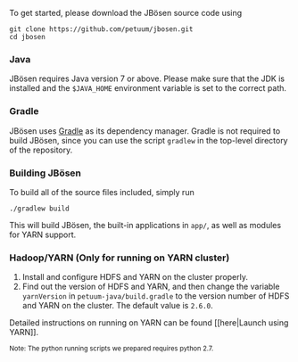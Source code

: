 To get started, please download the JBösen source code using
```
git clone https://github.com/petuum/jbosen.git
cd jbosen
```

### Java ###
JBösen requires Java version 7 or above. Please make sure that the JDK is installed and the `$JAVA_HOME` environment variable is set to the correct path.

### Gradle ###
JBösen uses [Gradle](http://gradle.org) as its dependency manager. Gradle is not required to build JBösen, since you can use the script `gradlew` in the top-level directory of the repository.

### Building JBösen ###

To build all of the source files included, simply run
```
./gradlew build
```
This will build JBösen, the built-in applications in `app/`, as well as modules for YARN support.

### Hadoop/YARN (Only for running on YARN cluster) ###
1. Install and configure HDFS and YARN on the cluster properly.
2. Find out the version of HDFS and YARN, and then change the variable `yarnVersion` in `petuum-java/build.gradle` to the version number of HDFS and YARN on the cluster. The default value is `2.6.0`.

Detailed instructions on running on YARN can be found [[here|Launch using YARN]].

<sub> Note: The python running scripts we prepared requires python 2.7. </sub>
